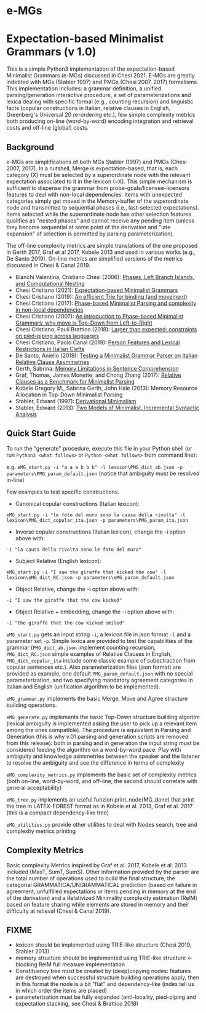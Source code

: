 # e-MGs
Expectation-based Minimalist Grammars (v 1.0)
===================================================

This is a simple Python3 implementation of the expectation-based Minimalist Grammars (e-MGs) discussed in Chesi 2021.
E-MGs are greatly indebted with MGs (Stabler 1997) and PMGs (Chesi 2007, 2017) formalisms.
This implementation includes: a grammar definition, a unified parsing/generation interactive procedure, a set of parameterizations and lexica dealing with specific formal (e.g., counting recursion) and linguistic facts (copular constructions in Italian, relative clauses in English, Greenberg's Universal 20 re-ordering etc.), few simple complexity metrics both producing on-line (word-by-word) encoding integration and retrieval costs and off-line (global) costs.


Background
----------

e-MGs are simplifications of both MGs Stabler (1997) and PMGs (Chesi 2007, 2017).
In a nutshell, Merge is expectation-based, that is, each category (X) must be selected by a superordinate node with the relevant expectation associated to it in the lexicon (=X).
This simple mechanism is sufficient to dispense the grammar from probe-goals/licensee-licensors features to deal with non-local dependencies:
Items with unexpected categories simply get moved in the Memory-buffer of the superordinate node and transmitted to sequential phases (i.e., last-selected expectations).
Items selected while the superordinate node has other selection features qualifies as "nested phases" and cannot receive any pending item (unless they become sequential at some point of the derivation and "late expansion" of selection is permitted by parsing parameterization).

The off-line complexity metrics are simple translations of the one proposed in Gerth 2017, Graf et al 2017, Kobele 2013 and used in various works (e.g., De Santo 2019).
On-line metrics are simplified versions of the metrics discussed in Chesi & Canal 2019.

- Bianchi Valentina, Cristiano Chesi (2006): [Phases, Left Branch Islands, and Computational Nesting](https://repository.upenn.edu/pwpl/vol12/iss1/3/)
- Chesi Cristiano (2021): [Expectation-based Minimalist Grammars](https://lingbuzz.net/lingbuzz/006135)
- Chesi Cristiano (2019): [An efficient Trie for binding (and movement)](http://ceur-ws.org/Vol-2253/paper07.pdf)
- Chesi Cristiano (2017): [Phase-based Minimalist Parsing and complexity in non-local dependencies](http://ceur-ws.org/Vol-2006/paper014.pdf)
- Chesi Cristiano (2007): [An introduction to Phase-based Minimalist Grammars: why move is Top-Down from Left-to-Right](http://www.ciscl.unisi.it/doc/doc_pub/chesi-2007-PMG-intro-STIL_vol1.pdf)
- Chesi Cristiano, Pauli Brattico (2018): [Larger than expected: constraints on pied-piping across languages](https://lingbuzz.com/j/rgg/2018/2018.04/chesi+brattico_constraints-on-pied-piping-across-languages_RGG-2018-04.pdf)
- Chesi Cristiano, Paolo Canal (2019): [Person Features and Lexical Restrictions in Italian Clefts](https://www.frontiersin.org/articles/10.3389/fpsyg.2019.02105/full)
- De Santo, Aniello (2019): [Testing a Minimalist Grammar Parser on Italian Relative Clause Asymmetries](https://www.aclweb.org/anthology/W19-2911.pdf)
- Gerth, Sabrina: [Memory Limitations in Sentence Comprehension](https://publishup.uni-potsdam.de/opus4-ubp/frontdoor/index/index/docId/7155)
- Graf, Thomas, James Monette, and Chong Zhang (2017): [Relative Clauses as a Benchmark for Minimalist Parsing](https://thomasgraf.net/doc/papers/GrafEtAl17JLM.pdf)
- Kobele Gregory M., Sabrina Gerth, John Hale (2013): Memory Resource Allocation in Top-Down Minimalist Parsing
- Stabler, Edward (1997): [Derivational Minimalism](http://www.linguistics.ucla.edu/people/stabler/eps-lacl.pdf)
- Stabler, Edward (2013): [Two Models of Minimalist, Incremental Syntactic Analysis](http://www.linguistics.ucla.edu/people/stabler/Stabler12-2models.pdf)

Quick Start Guide
-----------------
To run the "generate" procedure, execute this file in your Python shell (or run `Python3 <what follows>` or `Python <what follows>` from command line):

e.g. `eMG_start.py -i "a a a b b b" -l lexicon\PMG_dict_ab.json -p parameters\PMG_param_default.json` 
  (notice that ambiguity must be resolved in-line)

Few examples to test specific constructions.
- Canonical copular constructions (Italian lexicon):

`eMG_start.py -i "le foto del muro sono la causa della rivolta" -l lexicon\PMG_dict_copular_ita.json -p parameters\PMG_param_ita.json`
- Inverse copular constructions (Italian lexicon), change the -i option above with:

`-i "la causa della rivolta sono le foto del muro"`
- Subject Relative (English lexicon):

`eMG_start.py -i "I saw the giraffe that kicked the cow" -l lexicon\eMG_dict_RC.json -p parameters\eMG_param_default.json`
- Object Relative, change the -i option above with:

`-i "I saw the giraffe that the cow kicked"`
- Object Relative + embedding, change the -i option above with:

`-i "the giraffe that the cow kicked smiled"`

`eMG_start.py` gets an input string `-i`, a lexicon file in json format `-l` and a parameter set `-p`. Simple lexica are provided to test the capabilities of the grammar (`PMG_dict_ab.json` implement counting recursion, `PMG_dict_RC.json` simple examples of Relative Clauses in English, `PMG_dict_copular_ita` include some classic example of subectraction from copular sentences etc.).
Also parameterization files (json format) are provided as example, one default `PMG_param_default.json` with no special parameterization, and two specifying mandatory agreement categories in Italian and English (unification algorithm to be implemented).

`eMG_grammar.py` implements the basic Merge, Move and Agree structure building operations.

`eMG_generate.py` implements the basic Top-Down structure building algoritm (lexical ambiguity is implemented asking the user to pick up a relevant item among the ones compatible). The procedure is equivalent in Parsing and Generation (this is why v.01 parsing and generation scripts are removed from this release): both in parsing and in generation the input string must be considered feeding the algorithm on a word-by-word pace. Play with ambiguity and knowledge asimmetries between the speaker and the listener to resolve the ambiguity and see the difference in terms of complexity

`eMG_complexity_metrics.py` implements the basic set of complexity metrics (both on-line, word-by-word, and off-line; the second should correlate with general acceptability)

`eMG_tree.py` implements an useful funzion print_node(MG_done) that print the tree in LATEX-FOREST format as in Kobele et al. 2013, Graf et al. 2017 (this is a compact dependency-like tree)

`eMG_utilities.py` provide other utilities to deal with Nodes search, tree and complexity metrics printing

Complexity Metrics
------------------
Basic complexity Metrics inspired by Graf et al. 2017, Kobele et al. 2013 included (MaxT, SumT, SumS). 
Other information provided by the parser are the total number of operations used to build the final structure, the categorial GRAMMATICA/UNGRAMMATICAL prediction (based on failure in agreement, unfulfilled expectations or items pending in memory at the end of the derivation) and a Relativized Minimality complexity estimation (RelM) based on feature sharing while elements are stored in memory and their difficulty at retieval (Chesi & Canal 2019).

FIXME
------------------
- lexicon should be implemented using TRIE-like structure (Chesi 2019, Stabler 2013)
- memory structure should be implemented using TRIE-like structure <- blocking RelM full measure implementation
- Constituency tree must be created by (deep)copying nodes: features are destroyed when successful structure building operations apply, then in this format the node is a bit "flat" and dependency-like (index tell us in which order the items are placed)
- parameterization must be fully expanded (anti-locality, pied-piping and expectation stacking, see Chesi & Brattico 2018)
